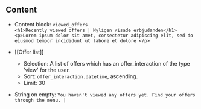 ## Content
* Content block: `viewed_offers`  
`<h1>Recently viewed offers | Nyligen visade erbjudanden</h1>`  
`<p>Lorem ipsum dolor sit amet, consectetur adipiscing elit, sed do eiusmod tempor incididunt ut labore et dolore </p>`
* [[Offer list]]  
  * Selection: A list of offers which has an offer_interaction of the type 'view' for the user.
  * Sort: `offer_interaction.datetime`, ascending. 
  * Limit: 30

* String on empty: `You haven't viewed any offers yet. Find your offers through the menu. | ` 
